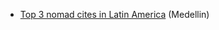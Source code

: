 - [Top 3 nomad cites in Latin America](https://wifitribe.co/journal/2017/11/5/our-top-3-nomad-friendly-cities-south-america) (Medellin)
